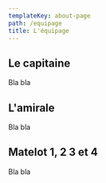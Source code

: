 ```yaml
---
templateKey: about-page
path: /equipage
title: L'équipage
---
```


## Le capitaine

Bla bla

## L'amirale

Bla bla

## Matelot 1, 2 3 et 4

Bla bla

